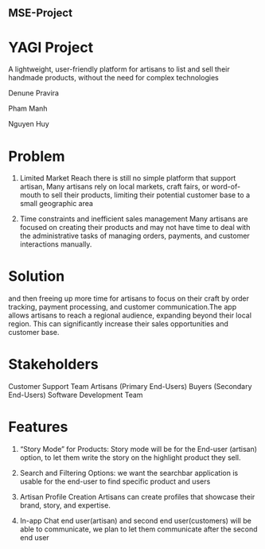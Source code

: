## MSE-Project

# YAGI Project
A lightweight, user-friendly platform for artisans to list and sell their handmade products, without the need for complex technologies

Denune Pravira

Pham Manh

Nguyen Huy

# Problem 
1. Limited Market Reach
    there is still no simple platform that support artisan, Many artisans rely on local markets, craft fairs, or word-of-mouth to sell their            products, limiting their potential customer base to a small geographic area
  
2. Time constraints and inefficient sales management
   Many artisans are focused on creating their products and may not have time to deal with the administrative tasks of managing orders, payments,      and customer interactions manually.

# Solution
 and then freeing up more time for artisans to focus on their craft by order tracking, payment processing, and customer communication.The app        allows artisans to reach a regional audience, expanding beyond their local region. This can significantly increase their sales opportunities and    customer base.

 # Stakeholders
 Customer Support Team
 Artisans (Primary End-Users)
 Buyers (Secondary End-Users)
 Software Development Team

 # Features 
1. “Story Mode” for Products:
Story mode will be for the End-user (artisan) option, to let them write the story on the highlight product they sell.

2. Search and Filtering Options:
we want the searchbar application is usable for the end-user to find specific product and users

3. Artisan Profile Creation
Artisans can create profiles that showcase their brand, story, and expertise.

4. In-app Chat 
end user(artisan) and second end user(customers) will be able to communicate, we plan to let them communicate after
the second end user 

